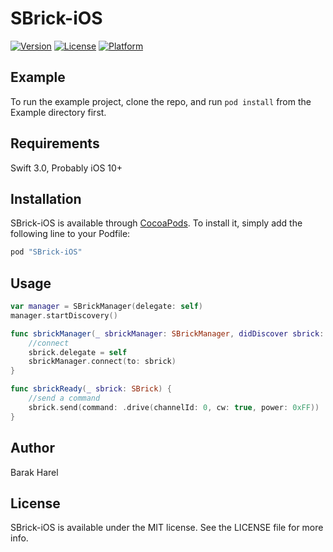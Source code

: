 # SBrick-iOS
[![Version](https://img.shields.io/cocoapods/v/SBrick-iOS.svg?style=flat)](http://cocoapods.org/pods/SBrick-iOS)
[![License](https://img.shields.io/cocoapods/l/SBrick-iOS.svg?style=flat)](http://cocoapods.org/pods/SBrick-iOS)
[![Platform](https://img.shields.io/cocoapods/p/SBrick-iOS.svg?style=flat)](http://cocoapods.org/pods/SBrick-iOS)

## Example

To run the example project, clone the repo, and run `pod install` from the Example directory first.

## Requirements

Swift 3.0, Probably iOS 10+

## Installation

SBrick-iOS is available through [CocoaPods](http://cocoapods.org). To install
it, simply add the following line to your Podfile:

```ruby
pod "SBrick-iOS"
```

## Usage

```swift
var manager = SBrickManager(delegate: self)
manager.startDiscovery()

func sbrickManager(_ sbrickManager: SBrickManager, didDiscover sbrick: SBrick) {
    //connect
    sbrick.delegate = self
    sbrickManager.connect(to: sbrick)
}

func sbrickReady(_ sbrick: SBrick) {
    //send a command
    sbrick.send(command: .drive(channelId: 0, cw: true, power: 0xFF))
}
```

## Author

Barak Harel

## License

SBrick-iOS is available under the MIT license. See the LICENSE file for more info.
